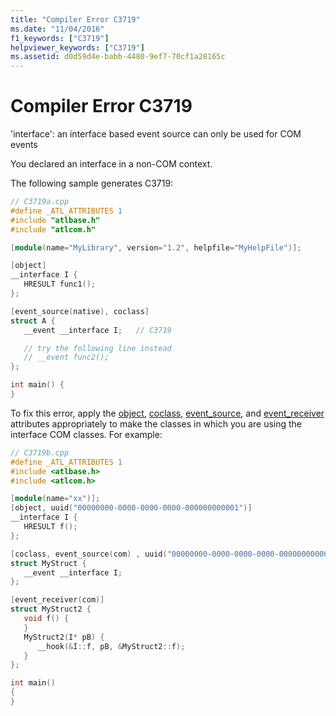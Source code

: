 ```yaml
---
title: "Compiler Error C3719"
ms.date: "11/04/2016"
f1_keywords: ["C3719"]
helpviewer_keywords: ["C3719"]
ms.assetid: d0d59d4e-babb-4480-9ef7-70cf1a28165c
---
```

# Compiler Error C3719

'interface': an interface based event source can only be used for COM events

You declared an interface in a non-COM context.

The following sample generates C3719:

```cpp
// C3719a.cpp
#define _ATL_ATTRIBUTES 1
#include "atlbase.h"
#include "atlcom.h"

[module(name="MyLibrary", version="1.2", helpfile="MyHelpFile")];

[object]
__interface I {
   HRESULT func1();
};

[event_source(native), coclass]
struct A {
   __event __interface I;   // C3719

   // try the following line instead
   // __event func2();
};

int main() {
}
```

To fix this error, apply the [object](../../windows/attributes/object-cpp.md), [coclass](../../windows/attributes/coclass.md), [event_source](../../windows/attributes/event-source.md), and [event_receiver](../../windows/attributes/event-receiver.md) attributes appropriately to make the classes in which you are using the interface COM classes. For example:

```cpp
// C3719b.cpp
#define _ATL_ATTRIBUTES 1
#include <atlbase.h>
#include <atlcom.h>

[module(name="xx")];
[object, uuid("00000000-0000-0000-0000-000000000001")]
__interface I {
   HRESULT f();
};

[coclass, event_source(com) , uuid("00000000-0000-0000-0000-000000000002")]
struct MyStruct {
   __event __interface I;
};

[event_receiver(com)]
struct MyStruct2 {
   void f() {
   }
   MyStruct2(I* pB) {
      __hook(&I::f, pB, &MyStruct2::f);
   }
};

int main()
{
}
```
